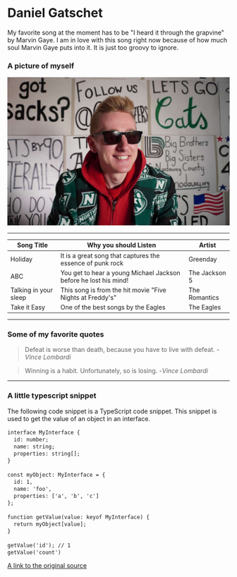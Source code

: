 # Daniel Gatschet
My favorite song at the moment has to be "I heard it through the grapvine" by Marvin Gaye. I am in love with this song right now because of how much soul Marvin Gaye puts into it. It is just too groovy to ignore.

### A picture of myself
![A picture of me in my blazer](Snapchat-902258160.jpg)

---

| Song Title | Why you should Listen | Artist |
| ---------- | --------------------- | ------ |
| Holiday    | It is a great song that captures the essence of punk rock | Greenday |
| ABC        | You get to hear a young Michael Jackson before he lost his mind! | The Jackson 5 |
| Talking in your sleep | This song is from the hit movie "Five Nights at Freddy's" | The Romantics |
| Take it Easy | One of the best songs by the Eagles | The Eagles |

---

### Some of my favorite quotes
> Defeat is worse than death, because you have to live with defeat. -*Vince Lombardi*

> Winning is a habit. Unfortunately, so is losing. -*Vince Lombardi*

---

### A little typescript snippet

The following code snippet is a TypeScript code snippet. This snippet is used to get the value of an object in an interface.

```
interface MyInterface {
  id: number;
  name: string;
  properties: string[];
}

const myObject: MyInterface = {
  id: 1,
  name: 'foo',
  properties: ['a', 'b', 'c']
};

function getValue(value: keyof MyInterface) {
  return myObject[value];
}

getValue('id'); // 1
getValue('count')
```
[A link to the original source](https://code.pieces.app/collections/typescript)